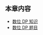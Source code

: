 ## 本章内容

- [数位 DP 知识](https://github.com/itcharge/LeetCode-Py/blob/main/Contents/10.Dynamic-Programming/09.Digit-DP/01.Digit-DP.md)
- [数位 DP 题目](https://github.com/itcharge/LeetCode-Py/blob/main/Contents/10.Dynamic-Programming/09.Digit-DP/02.Digit-DP-List.md)